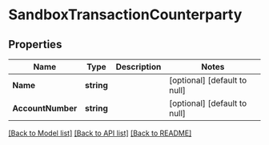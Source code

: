 # SandboxTransactionCounterparty

## Properties
Name | Type | Description | Notes
------------ | ------------- | ------------- | -------------
**Name** | **string** |  | [optional] [default to null]
**AccountNumber** | **string** |  | [optional] [default to null]

[[Back to Model list]](../README.md#documentation-for-models) [[Back to API list]](../README.md#documentation-for-api-endpoints) [[Back to README]](../README.md)


